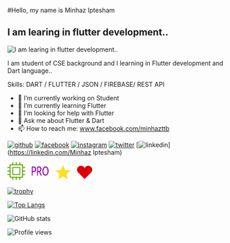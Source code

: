 #Hello, my name is Minhaz Iptesham
## I am learing in flutter development..
![I am learing in flutter development..](https://www.facebook.com/photo/?fbid=1527402354349123&set=a.145125562576816)

I am student of CSE background and I learning in Flutter development and Dart language..

Skills: DART / FLUTTER / JSON / FIREBASE/ REST API

- 🔭 I’m currently working on Student 
- 🌱 I’m currently learning Flutter  
- 🤔 I’m looking for help with Flutter 
- 💬 Ask me about Flutter & Dart 
- 📫 How to reach me: www.facebook.com/minhazttb 


[<img src='https://cdn.jsdelivr.net/npm/simple-icons@3.0.1/icons/github.svg' alt='github' height='40'>](https://github.com/minhazIptesham)  [<img src='https://cdn.jsdelivr.net/npm/simple-icons@3.0.1/icons/facebook.svg' alt='facebook' height='40'>](https://www.facebook.com/minhazttb)  [<img src='https://cdn.jsdelivr.net/npm/simple-icons@3.0.1/icons/instagram.svg' alt='instagram' height='40'>](https://www.instagram.com/mr.micky_19/)  [<img src='https://cdn.jsdelivr.net/npm/simple-icons@3.0.1/icons/twitter.svg' alt='twitter' height='40'>](https://twitter.com/AgMinhaz)  [<img src='https://cdn.jsdelivr.net/npm/simple-icons@3.0.1/icons/linkedin.svg' alt='linkedin' height='40'>](https://linkedin.com/Minhaz Iptesham)  

<a href='https://docs.github.com/en/developers'><img src='https://raw.githubusercontent.com/acervenky/animated-github-badges/master/assets/devbadge.gif' width='40' height='40'></a> <a href='https://github.com/pricing'><img src='https://raw.githubusercontent.com/acervenky/animated-github-badges/master/assets/pro.gif' width='40' height='40'></a> <a href='https://stars.github.com/'><img src='https://raw.githubusercontent.com/acervenky/animated-github-badges/master/assets/starbadge.gif' width='35' height='35'></a> <a href='https://docs.github.com/en/github/supporting-the-open-source-community-with-github-sponsors'><img src='https://raw.githubusercontent.com/acervenky/animated-github-badges/master/assets/sponsorbadge.gif' width='35' height='35'></a> 

[![trophy](https://github-profile-trophy.vercel.app/?username=minhazIptesham)](https://github.com/ryo-ma/github-profile-trophy)

[![Top Langs](https://github-readme-stats.vercel.app/api/top-langs/?username=minhazIptesham)](https://github.com/anuraghazra/github-readme-stats)

![GitHub stats](https://github-readme-stats.vercel.app/api?username=minhazIptesham&show_icons=true&count_private=true)  

![Profile views](https://gpvc.arturio.dev/minhazIptesham)  
